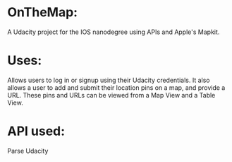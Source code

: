 # OnTheMap:
A Udacity project for the IOS nanodegree using APIs and Apple's Mapkit. 

# Uses:
Allows users to log in or signup using their Udacity credentials. It also allows a user to add and submit their location pins on a map, and provide a URL. These pins and URLs can be viewed from a Map View and a Table View.

# API used:
Parse
Udacity

